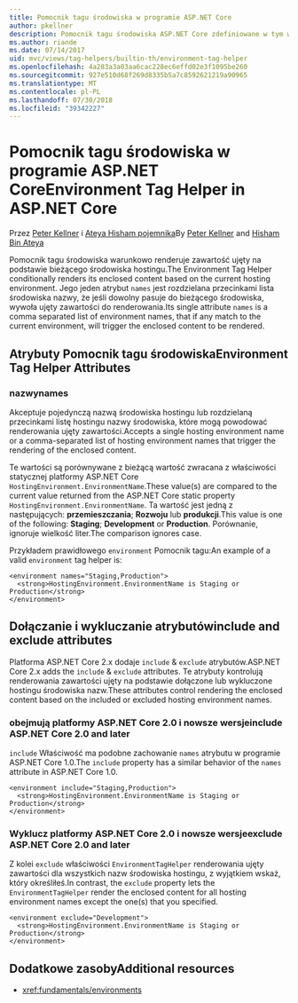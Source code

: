 ```yaml
---
title: Pomocnik tagu środowiska w programie ASP.NET Core
author: pkellner
description: Pomocnik tagu środowiska ASP.NET Core zdefiniowane w tym wszystkie właściwości
ms.author: riande
ms.date: 07/14/2017
uid: mvc/views/tag-helpers/builtin-th/environment-tag-helper
ms.openlocfilehash: 4a283a3a03aa6cac228ec6effd02e3f1095be260
ms.sourcegitcommit: 927e510d68f269d8335b5a7c8592621219a90965
ms.translationtype: MT
ms.contentlocale: pl-PL
ms.lasthandoff: 07/30/2018
ms.locfileid: "39342227"
---
```

# <a name="environment-tag-helper-in-aspnet-core"></a><span data-ttu-id="a1084-103">Pomocnik tagu środowiska w programie ASP.NET Core</span><span class="sxs-lookup"><span data-stu-id="a1084-103">Environment Tag Helper in ASP.NET Core</span></span>

<span data-ttu-id="a1084-104">Przez [Peter Kellner](http://peterkellner.net) i [Ateya Hisham pojemnika](https://twitter.com/hishambinateya)</span><span class="sxs-lookup"><span data-stu-id="a1084-104">By [Peter Kellner](http://peterkellner.net) and [Hisham Bin Ateya](https://twitter.com/hishambinateya)</span></span>

<span data-ttu-id="a1084-105">Pomocnik tagu środowiska warunkowo renderuje zawartość ujęty na podstawie bieżącego środowiska hostingu.</span><span class="sxs-lookup"><span data-stu-id="a1084-105">The Environment Tag Helper conditionally renders its enclosed content based on the current hosting environment.</span></span> <span data-ttu-id="a1084-106">Jego jeden atrybut `names` jest rozdzielana przecinkami lista środowiska nazwy, że jeśli dowolny pasuje do bieżącego środowiska, wywoła ujęty zawartości do renderowania.</span><span class="sxs-lookup"><span data-stu-id="a1084-106">Its single attribute `names` is a comma separated list of environment names, that if any match to the current environment, will trigger the enclosed content to be rendered.</span></span>

## <a name="environment-tag-helper-attributes"></a><span data-ttu-id="a1084-107">Atrybuty Pomocnik tagu środowiska</span><span class="sxs-lookup"><span data-stu-id="a1084-107">Environment Tag Helper Attributes</span></span>

### <a name="names"></a><span data-ttu-id="a1084-108">nazwy</span><span class="sxs-lookup"><span data-stu-id="a1084-108">names</span></span>

<span data-ttu-id="a1084-109">Akceptuje pojedynczą nazwą środowiska hostingu lub rozdzielaną przecinkami listę hostingu nazwy środowiska, które mogą powodować renderowania ujęty zawartości.</span><span class="sxs-lookup"><span data-stu-id="a1084-109">Accepts a single hosting environment name or a comma-separated list of hosting environment names that trigger the rendering of the enclosed content.</span></span>

<span data-ttu-id="a1084-110">Te wartości są porównywane z bieżącą wartość zwracana z właściwości statycznej platformy ASP.NET Core `HostingEnvironment.EnvironmentName`.</span><span class="sxs-lookup"><span data-stu-id="a1084-110">These value(s) are compared to the current value returned from the ASP.NET Core static property `HostingEnvironment.EnvironmentName`.</span></span>  <span data-ttu-id="a1084-111">Ta wartość jest jedną z następujących: **przemieszczania**; **Rozwoju** lub **produkcji**.</span><span class="sxs-lookup"><span data-stu-id="a1084-111">This value is one of the following: **Staging**; **Development** or **Production**.</span></span> <span data-ttu-id="a1084-112">Porównanie, ignoruje wielkość liter.</span><span class="sxs-lookup"><span data-stu-id="a1084-112">The comparison ignores case.</span></span>

<span data-ttu-id="a1084-113">Przykładem prawidłowego `environment` Pomocnik tagu:</span><span class="sxs-lookup"><span data-stu-id="a1084-113">An example of a valid `environment` tag helper is:</span></span>

```cshtml
<environment names="Staging,Production">
  <strong>HostingEnvironment.EnvironmentName is Staging or Production</strong>
</environment>
```

## <a name="include-and-exclude-attributes"></a><span data-ttu-id="a1084-114">Dołączanie i wykluczanie atrybutów</span><span class="sxs-lookup"><span data-stu-id="a1084-114">include and exclude attributes</span></span>

<span data-ttu-id="a1084-115">Platforma ASP.NET Core 2.x dodaje `include`  &  `exclude` atrybutów.</span><span class="sxs-lookup"><span data-stu-id="a1084-115">ASP.NET Core 2.x adds the `include` & `exclude` attributes.</span></span> <span data-ttu-id="a1084-116">Te atrybuty kontrolują renderowania zawartości ujęty na podstawie dołączone lub wykluczone hostingu środowiska nazw.</span><span class="sxs-lookup"><span data-stu-id="a1084-116">These attributes control rendering the enclosed content based on the included or excluded hosting environment names.</span></span>

### <a name="include-aspnet-core-20-and-later"></a><span data-ttu-id="a1084-117">obejmują platformy ASP.NET Core 2.0 i nowsze wersje</span><span class="sxs-lookup"><span data-stu-id="a1084-117">include ASP.NET Core 2.0 and later</span></span>

<span data-ttu-id="a1084-118">`include` Właściwość ma podobne zachowanie `names` atrybutu w programie ASP.NET Core 1.0.</span><span class="sxs-lookup"><span data-stu-id="a1084-118">The `include` property has a similar behavior of the `names` attribute in ASP.NET Core 1.0.</span></span>

```cshtml
<environment include="Staging,Production">
  <strong>HostingEnvironment.EnvironmentName is Staging or Production</strong>
</environment>
```

### <a name="exclude-aspnet-core-20-and-later"></a><span data-ttu-id="a1084-119">Wyklucz platformy ASP.NET Core 2.0 i nowsze wersje</span><span class="sxs-lookup"><span data-stu-id="a1084-119">exclude ASP.NET Core 2.0 and later</span></span>

<span data-ttu-id="a1084-120">Z kolei `exclude` właściwości `EnvironmentTagHelper` renderowania ujęty zawartości dla wszystkich nazw środowiska hostingu, z wyjątkiem wskaż, który określiłeś.</span><span class="sxs-lookup"><span data-stu-id="a1084-120">In contrast, the `exclude` property lets the `EnvironmentTagHelper` render the enclosed content for all hosting environment names except the one(s) that you specified.</span></span>

```cshtml
<environment exclude="Development">
  <strong>HostingEnvironment.EnvironmentName is Staging or Production</strong>
</environment>
```

## <a name="additional-resources"></a><span data-ttu-id="a1084-121">Dodatkowe zasoby</span><span class="sxs-lookup"><span data-stu-id="a1084-121">Additional resources</span></span>

* <xref:fundamentals/environments>
